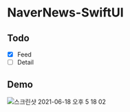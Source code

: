 # NaverNews-SwiftUI

## Todo
- [x] Feed
- [ ] Detail

## Demo
![스크린샷 2021-06-18 오후 5 18 02](https://user-images.githubusercontent.com/11539551/122530234-3c768880-d059-11eb-9348-4ce18f052d24.png)
